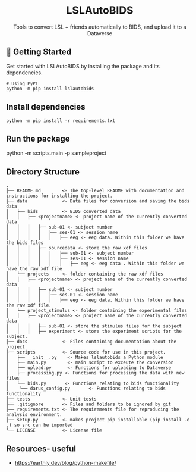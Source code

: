 
<h1 align="center">
  LSLAutoBIDS
</h1>
<p align="center"> Tools to convert LSL + friends automatically to BIDS, and upload it to a Dataverse </p>


## 🚀 Getting Started

Get started with LSLAutoBIDS by installing the package and its dependencies.

```
# Using PyPI
python -m pip install lslautobids
```


## Install dependencies
```
python -m pip install -r requirements.txt
```

## Run the package

python -m scripts.main -p sampleproject


## Directory Structure

```
.
├── README.md        <- The top-level README with documentation and instructions for installing the project.
├── data             <- Data files for conversion and saving the bids data
│   ├── bids         <- BIDS converted data
│   │   ├── <projectname> <- project name of the currently converted data
│   │   │   ├── sub-01 <- subject number
│   │   │   │   ├── ses-01 <- session name
│   │   │   │   │   ├── eeg <- eeg data. Within this folder we have the bids files
│   │   │   ├── sourcedata <- store the raw xdf files
│   │   │   │   │   ├── sub-01 <- subject number
│   │   │   │   │   ├── ses-01 <- session name
│   │   │   │   │   │   ├── eeg <- eeg data . Within this folder we have the raw xdf file
│   └── projects     <- folder containing the raw xdf files
│   │   ├── <projectname> <- project name of the currently converted data
│   │   │   ├── sub-01 <- subject number
│   │   │   │   ├── ses-01 <- session name
│   │   │   │   │   ├── eeg <- eeg data. Within this folder we have the raw xdf file.
│   └── project_stimulus <- folder containing the experimental files
│   │   ├── <projectname> <- project name of the currently converted data
│   │   │   ├── sub-01 <- store the stimulus files for the subject
│   │   │   ├── experiment <- store the experiment scripts for the subject.
├── docs             <- Files containing documentation about the project
├── scripts          <- Source code for use in this project.
│   ├── __init__.py    <- Makes lslautobids a Python module
│   ├── main.py        <- main script to exceute the conversion
│   ├── upload.py      <- Functions for uploading to Dataverse
│   ├── processing.py <- Functions for processing the data with new files
│   └── bids.py       <- Functions relating to bids functionality
│    └── darus_config.py       <- Functions relating to bids functionality
├── tests            <- Unit tests
├── .gitignore       <- Files and folders to be ignored by git
├── requirements.txt <- The requirements file for reproducing the analysis environment.
├── setup.py         <- makes project pip installable (pip install -e .) so src can be imported
└── LICENSE          <- License file
```



## Resources- useful
 - https://earthly.dev/blog/python-makefile/